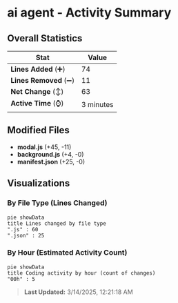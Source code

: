 # ai agent - Activity Summary 

## Overall Statistics

| Stat                   | Value                                                             |
| ---------------------- | ----------------------------------------------------------------- |
| **Lines Added** (➕)   | 74                                          |
| **Lines Removed** (➖) | 11                                        |
| **Net Change** (↕)    | 63                |
| **Active Time** (⌚)   | 3 minutes |


## Modified Files
- **modal.js** (+45, -11)
- **background.js** (+4, -0)
- **manifest.json** (+25, -0)

## Visualizations

### By File Type (Lines Changed)

```mermaid
pie showData
title Lines changed by file type
".js" : 60
".json" : 25
```

### By Hour (Estimated Activity Count)

```mermaid
pie showData
title Coding activity by hour (count of changes)
"00h" : 5
```


> **Last Updated:** 3/14/2025, 12:21:18 AM